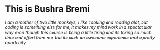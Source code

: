 # This is Bushra Bremi
*I am a mother of two little monkeys, I like cooking and reading alot, but coding is something else for me, 
it makes my mind work in a spectacular way 
even though this course is being a little tiring and its taking so much time and effort from me, but its such an awesome experience and a pretty oportunity*
